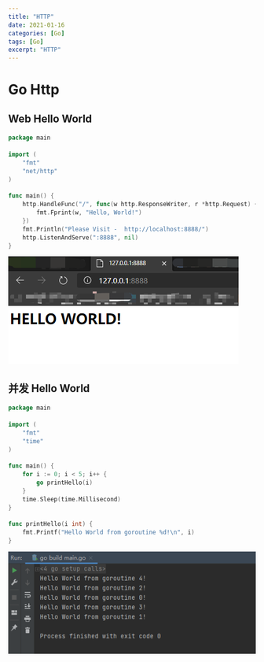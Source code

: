 ```yaml
---
title: "HTTP"
date: 2021-01-16
categories: [Go]
tags: [Go]
excerpt: "HTTP"
---
```


# Go Http

## Web Hello World

```go
package main

import (
    "fmt"
    "net/http"
)

func main() {
    http.HandleFunc("/", func(w http.ResponseWriter, r *http.Request) {
        fmt.Fprint(w, "Hello, World!")
    })
    fmt.Println("Please Visit -  http://localhost:8888/")
    http.ListenAndServe(":8888", nil)
}
```

![](https://raw.githubusercontent.com/dmjcb/SelfImgur/main/20210110181933.png)

## 并发 Hello World

```go
package main

import (
    "fmt"
    "time"
)

func main() {
    for i := 0; i < 5; i++ {
        go printHello(i)
    }
    time.Sleep(time.Millisecond)
}

func printHello(i int) {
    fmt.Printf("Hello World from goroutine %d!\n", i)
}
```

![](https://raw.githubusercontent.com/dmjcb/SelfImgur/main/20210110194117.png)
